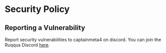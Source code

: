 # Security Policy

## Reporting a Vulnerability

Report security vulnerabilities to captainmeta4 on discord. You can join the Ruqqus Discord [here](https://ruqqus.com/discord).
